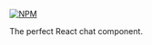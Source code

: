 [![NPM](https://nodei.co/npm/react-messaging.png)](https://nodei.co/npm/react-messaging/)  

The perfect React chat component.